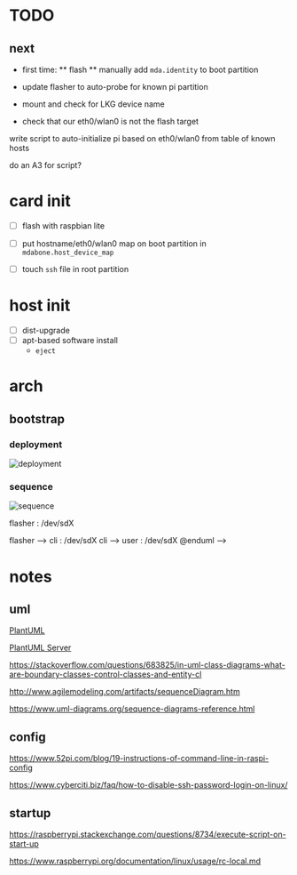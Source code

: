 # TODO

## next

* first time:
** flash
** manually add `mda.identity` to boot partition

* update flasher to auto-probe for known pi partition
* mount and check for LKG device name
* check that our eth0/wlan0 is not the flash target

write script to auto-initialize pi based on eth0/wlan0 from table of known hosts


do an A3 for script?

# card init
- [ ] flash with raspbian lite
- [ ] put hostname/eth0/wlan0 map on boot partition in `mdabone.host_device_map`
- [ ] touch `ssh` file in root partition


# host init
- [ ] dist-upgrade
- [ ] apt-based software install
  * `eject`



# arch

## bootstrap

### deployment

![deployment](http://www.plantuml.com/plantuml/png/JOvH2W9H24N_NSLTHp0mj8Le0VAq1ffvXjfNjFVUiv_W_dZF4LqZsVDrxDHD5DWi4cyYe6Qnzb3_5K2pusbTU-AsSspgentv48sKtzZ5bQLs2aQQyrqHCbcPL4UMvTy-uNevqwfTvYzV)

<!--
@startuml
node  host {

  node docker {

    component flasher

  }

}

node cardreader {

  storage sdcard

}


host == cardreader : USB
@enduml
-->


### sequence
![sequence](http://www.plantuml.com/plantuml/png/POyn2iCm301tlK8V2Daxb3oZgsCvrDILYoGNyllAO592HkdkRBIe1R7sBX2YLS6cIM2jZId8Zh5aY9LDQi6j17qwJ6pPTbIAGGYW1pZTkuett38JVeAuaYk3BpiRwPKFuCvupvMYQtd16ATJFLFwpagFVtTyVA0-zdNJSx8a9Z_p1m00)

<!--
@startuml
actor user
boundary cli
control flasher
entity sdcard

user -> cli : find partition
cli -> flasher : find partition
flasher -> sdcard : lsblk
sdcard --> flasher : /dev/sdX
flasher --> cli : /dev/sdX
cli --> user : /dev/sdX
@enduml
-->


# notes

## uml

[PlantUML](http://www.plantuml.com)

[PlantUML Server](http://www.plantuml.com/plantuml/uml)

https://stackoverflow.com/questions/683825/in-uml-class-diagrams-what-are-boundary-classes-control-classes-and-entity-cl

http://www.agilemodeling.com/artifacts/sequenceDiagram.htm

https://www.uml-diagrams.org/sequence-diagrams-reference.html



## config

https://www.52pi.com/blog/19-instructions-of-command-line-in-raspi-config

https://www.cyberciti.biz/faq/how-to-disable-ssh-password-login-on-linux/




## startup

https://raspberrypi.stackexchange.com/questions/8734/execute-script-on-start-up

https://www.raspberrypi.org/documentation/linux/usage/rc-local.md

